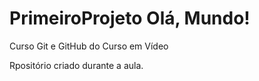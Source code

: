 # PrimeiroProjeto  Olá, Mundo!
 Curso Git e GitHub do Curso em Vídeo

 Rpositório criado durante a aula.
